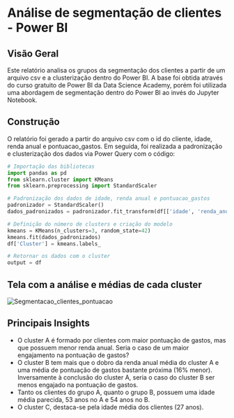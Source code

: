# Análise de segmentação de clientes - Power BI

## Visão Geral
Este relatório analisa os grupos da segmentação dos clientes a partir de um arquivo csv e a clusterização dentro do Power BI. A base foi obtida através do curso gratuito de Power BI da Data Science Academy, porém foi utilizada uma abordagem de segmentação dentro do Power BI ao invés do Jupyter Notebook. 


## Construção
O relatório foi gerado a partir do arquivo csv com o id do cliente, idade, renda anual e pontuacao_gastos. Em seguida, foi realizada a padronização e clusterização dos dados via Power Query com o código: 

```python
# Importação das bibliotecas
import pandas as pd
from sklearn.cluster import KMeans
from sklearn.preprocessing import StandardScaler

# Padronização dos dados de idade, renda anual e pontuacao_gastos
padronizador = StandardScaler()
dados_padronizados = padronizador.fit_transform(df[['idade', 'renda_anual', 'pontuacao_gastos']])

# Definição do número de clusters e criação do modelo
kmeans = KMeans(n_clusters=3, random_state=42)
kmeans.fit(dados_padronizados)
df['Cluster'] = kmeans.labels_

# Retornar os dados com o cluster
output = df
```

## Tela com a análise e médias de cada cluster
![Segmentacao_clientes_pontuacao](https://github.com/user-attachments/assets/1230cb40-d78c-4026-90de-49a2c3e2a1dc)


## Principais Insights  
- O cluster A é formado por clientes com maior pontuação de gastos, mas que possuem menor renda anual. Seria o caso de um maior engajamento na pontuação de gastos?
- O cluster B tem mais que o dobro da renda anual média do cluster A e uma média de pontuação de gastos bastante próxima (16% menor). Inversamente à conclusão do cluster A, seria o caso do cluster B ser menos engajado na pontuação de gastos.  
- Tanto os clientes do grupo A, quanto o grupo B, possuem uma idade média parecida, 53 anos no A e 54 anos no B. 
- O cluster C, destaca-se pela idade média dos clientes (27 anos).
